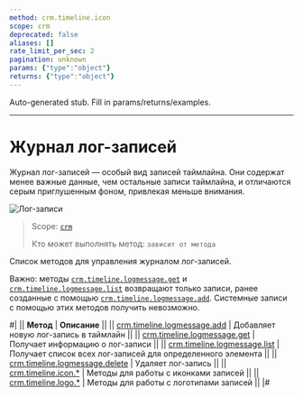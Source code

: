 ```yaml
---
method: crm.timeline.icon
scope: crm
deprecated: false
aliases: []
rate_limit_per_sec: 2
pagination: unknown
params: {"type":"object"}
returns: {"type":"object"}
---
```


Auto-generated stub. Fill in params/returns/examples.

---

# Журнал лог-записей

Журнал лог-записей — особый вид записей таймлайна. Они содержат менее важные данные, чем остальные записи таймлайна, и отличаются серым приглушенным фоном, привлекая меньше внимания.

![Лог-записи](./_images/logmessage.png)

> Scope: [`crm`](../../../scopes/permissions.md)
>
> Кто может выполнять метод: `зависит от метода`

Список методов для управления журналом лог-записей.



Важно: методы [`crm.timeline.logmessage.get`](./crm-timeline-logmessage-get.md) и [`crm.timeline.logmessage.list`](./crm-timeline-logmessage-list.md) возвращают только записи, ранее созданные с помощью [`crm.timeline.logmessage.add`](./crm-timeline-logmessage-add.md). Системные записи с помощью этих методов получить невозможно.



#|
|| **Метод** | **Описание** ||
|| [crm.timeline.logmessage.add](./crm-timeline-logmessage-add.md) | Добавляет новую лог-запись в таймлайн ||
|| [crm.timeline.logmessage.get](./crm-timeline-logmessage-get.md) | Получает информацию о лог-записи ||
|| [crm.timeline.logmessage.list](./crm-timeline-logmessage-list.md) | Получает список всех лог-записей для определенного элемента ||
|| [crm.timeline.logmessage.delete](./crm-timeline-logmessage-delete.md) | Удаляет лог-запись ||
|| [crm.timeline.icon.*](./icons/index.md) | Методы для работы с иконками записей ||
|| [crm.timeline.logo.*](./logo/index.md) | Методы для работы с логотипами записей ||
|#

